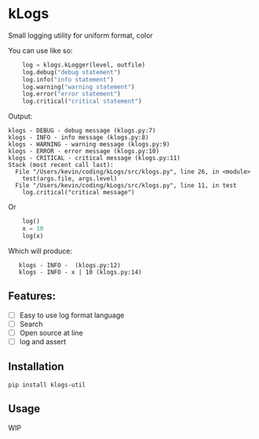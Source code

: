 # kLogs

Small logging utility for uniform format, color

You can use like so:
```python
    log = klogs.kLogger(level, outfile)
    log.debug("debug statement")
    log.info("info statement")
    log.warning("warning statement")
    log.error("error statement")
    log.critical("critical statement")
```
Output:
```
klogs - DEBUG - debug message (klogs.py:7)
klogs - INFO - info message (klogs.py:8)
klogs - WARNING - warning message (klogs.py:9)
klogs - ERROR - error message (klogs.py:10)
klogs - CRITICAL - critical message (klogs.py:11)
Stack (most recent call last):
  File "/Users/kevin/coding/kLogs/src/klogs.py", line 26, in <module>
    test(args.file, args.level)
  File "/Users/kevin/coding/kLogs/src/klogs.py", line 11, in test
    log.critical("critical message")

```

Or 

```python
    log()
    x = 10
    log(x)
```

Which will produce:
```
   klogs - INFO -  (klogs.py:12)
   klogs - INFO - x | 10 (klogs.py:14)
```
 

## Features:
- [ ] Easy to use log format language
- [ ] Search
- [ ] Open source at line
- [ ] log and assert

## Installation
```
pip install klogs-util
```

## Usage
WIP
